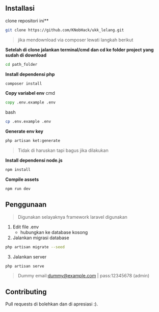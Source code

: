  
## Installasi
 
  clone repositori ini**
```bash
git clone https://github.com/KNobHack/ukk_lelang.git
```

>jika mendownload via composer lewati langkah berikut

**Setelah di clone jalankan terminal/cmd dan cd ke folder project yang sudah di download**
```bash
cd path_folder
```

**Install dependensi php**
```bash
composer install
```

**Copy variabel env**
cmd
```cmd
copy .env.example .env
```
bash
```bash
cp .env.example .env
```

**Generate env key**
```bash
php artisan ket:generate
```

>Tidak di haruskan tapi bagus jika dilakukan

**Install dependensi node.js**
```bash
npm install
```

**Compile assets**
```bash
npm run dev
```

## Penggunaan
>Digunakan selayaknya framework laravel digunakan

1. Edit file .env
    * hubungkan ke database kosong
2. Jalankan migrasi database
```bash
php artisan migrate --seed
```
3. Jalankan server
```bash
php artisan serve
```

> Dummy email:dummy@example.com | pass:12345678 (admin)

## Contributing
Pull requests di bolehkan dan di apresiasi :).
